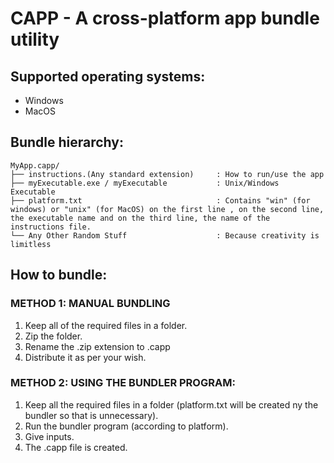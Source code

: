 # CAPP - A cross-platform app bundle utility


## Supported operating systems:
- Windows
- MacOS

## Bundle hierarchy:
```
MyApp.capp/  
├── instructions.(Any standard extension)     : How to run/use the app  
├── myExecutable.exe / myExecutable           : Unix/Windows Executable  
├── platform.txt                              : Contains "win" (for windows) or "unix" (for MacOS) on the first line , on the second line, the executable name and on the third line, the name of the instructions file. 
└── Any Other Random Stuff                    : Because creativity is limitless
```

## How to bundle:
### METHOD 1: MANUAL BUNDLING
1. Keep all of the required files in a folder.
2. Zip the folder.
3. Rename the .zip extension to .capp
4. Distribute it as per your wish.

### METHOD 2: USING THE BUNDLER PROGRAM:
1. Keep all the required files in a folder (platform.txt will be created ny the bundler so that is unnecessary).
2. Run the bundler program (according to platform).
3. Give inputs.
4. The .capp file is created.



